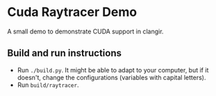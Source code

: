 # Cuda Raytracer Demo

A small demo to demonstrate CUDA support in clangir.

## Build and run instructions
- Run `./build.py`. It might be able to adapt to your computer, but if it doesn't, change the configurations (variables with capital letters).
- Run `build/raytracer`.
